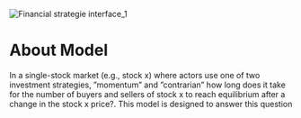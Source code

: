 
![Financial strategie interface_1](https://github.com/user-attachments/assets/73ecd275-a1e4-4b91-8dbc-1dd6db476dd5)

# About Model
In a single-stock market (e.g., stock x) where actors use one of two investment strategies, ”momentum” and ”contrarian” how long does it take for the number of buyers and sellers of stock x to reach equilibrium after a change in the stock x price?. This model is designed to answer this question
